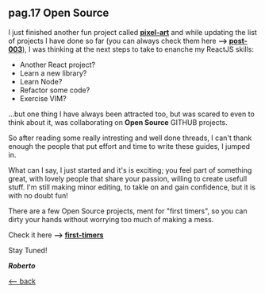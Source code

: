 ## pag.17 Open Source

I just finished another fun project called **[pixel-art](https://to-pixel-art.netlify.app/)** and while updating the list of projects I have done so far (you can always check them here **--> [post-003](https://robertocastelli.dev/posts/003)**), I was thinking at the next steps to take to enanche my ReactJS skills:

- Another React project?
- Learn a new library?
- Learn Node?
- Refactor some code?
- Exercise VIM?

...but one thing I have always been attracted too, but was scared to even to think about it, was collaborating on **Open Source** GITHUB projects.

So after reading some really intresting and well done threads, I can't thank enough the people that put effort and time to write these guides, I jumped in.

What can I say, I just started and it's is exciting; you feel part of something great, with lovely people that share your passion, willing to create usefull stuff. I'm still making minor editing, to takle on and gain confidence, but it is with no doubt fun!

There are a few Open Source projects, ment for "first timers", so you can dirty your hands without worrying too much of making a mess.

Check it here **--> [first-timers](https://github.com/firstcontributions/first-contributions)**

Stay Tuned!

**_Roberto_**

[<-- back](http://localhost:3000/posts)
